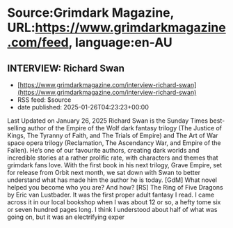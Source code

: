 # Source:Grimdark Magazine, URL:https://www.grimdarkmagazine.com/feed, language:en-AU

## INTERVIEW: Richard Swan
 - [https://www.grimdarkmagazine.com/interview-richard-swan](https://www.grimdarkmagazine.com/interview-richard-swan)
 - RSS feed: $source
 - date published: 2025-01-26T04:23:23+00:00

<p>Last Updated on January 26, 2025 Richard Swan is the Sunday Times best-selling author of the Empire of the Wolf dark fantasy trilogy (The Justice of Kings, The Tyranny of Faith, and The Trials of Empire) and The Art of War space opera trilogy (Reclamation, The Ascendancy War, and Empire of the Fallen). He’s one of our favourite authors, creating dark worlds and incredible stories at a rather prolific rate, with characters and themes that grimdark fans love. With the first book in his next trilogy, Grave Empire, set for release from Orbit next month, we sat down with Swan to better understand what has made him the author he is today. [GdM] What novel helped you become who you are? And how? [RS] The Ring of Five Dragons by Eric van Lustbader. It was the first proper adult fantasy I read. I came across it in our local bookshop when I was about 12 or so, a hefty tome six or seven hundred pages long. I think I understood about half of what was going on, but it was an electrifying exper


